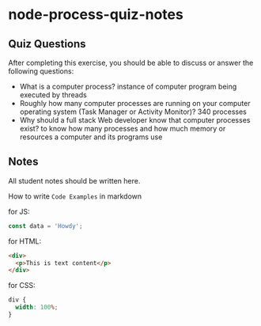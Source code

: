 # node-process-quiz-notes

## Quiz Questions

After completing this exercise, you should be able to discuss or answer the following questions:

- What is a computer process?
  instance of computer program being executed by threads
- Roughly how many computer processes are running on your computer operating system (Task Manager or Activity Monitor)?
  340 processes
- Why should a full stack Web developer know that computer processes exist?
  to know how many processes and how much memory or resources a computer and its programs use

## Notes

All student notes should be written here.

How to write `Code Examples` in markdown

for JS:

```javascript
const data = 'Howdy';
```

for HTML:

```html
<div>
  <p>This is text content</p>
</div>
```

for CSS:

```css
div {
  width: 100%;
}
```
